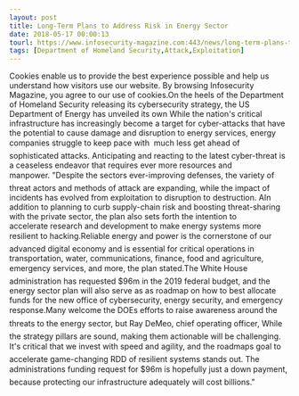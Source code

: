 ```yaml
---
layout: post
title: Long-Term Plans to Address Risk in Energy Sector
date: 2018-05-17 00:00:13
tourl: https://www.infosecurity-magazine.com:443/news/long-term-plans-to-address-risk-in/
tags: [Department of Homeland Security,Attack,Exploitation]
---
```

Cookies enable us to provide the best experience possible and help us understand how visitors use our website. By browsing Infosecurity Magazine, you agree to our use of cookies.On the heels of the Department of Homeland Security releasing its cybersecurity strategy, the US Department of Energy has unveiled its own While the nation's critical infrastructure has increasingly become a target for cyber-attacks that have the potential to cause damage and disruption to energy services, energy companies struggle to keep pace with  much less get ahead of  sophisticated attacks. Anticipating and reacting to the latest cyber-threat is a ceaseless endeavor that requires ever more resources and manpower. "Despite the sectors ever-improving defenses, the variety of threat actors and methods of attack are expanding, while the impact of incidents has evolved from exploitation to disruption to destruction. AIn addition to planning to curb supply-chain risk and boosting threat-sharing with the private sector, the plan also sets forth the intention to accelerate research and development to make energy systems more resilient to hacking.Reliable energy and power is the cornerstone of our advanced digital economy and is essential for critical operations in transportation, water, communications, finance, food and agriculture, emergency services, and more, the plan stated.The White House administration has requested $96m in the 2019 federal budget, and the energy sector plan will also serve as as roadmap on how to best allocate funds for the new office of cybersecurity, energy security, and emergency response.Many welcome the DOEs efforts to raise awareness around the threats to the energy sector, but Ray DeMeo, chief operating officer, While the strategy pillars are sound, making them actionable will be challenging. It's critical that we invest with speed and agility, and the roadmaps goal to accelerate game-changing RDD of resilient systems stands out. The administrations funding request for $96m is hopefully just a down payment, because protecting our infrastructure adequately will cost billions."